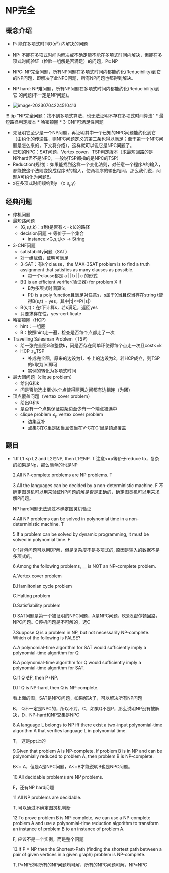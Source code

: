 # NP完全

## 概念介绍

* P: 能在多项式时间O($n^k$) 内解决的问题

* NP: 不能在多项式时间内解决或不确定能不能在多项式时间内解决，但能在多项式时间验证（检验一组解是否满足）的问题，P$\subseteq$NP

* NPC: NP完全问题，所有NP问题在多项式时间内都能约化(Reducibility)到它 的NP问题，即解决了此NPC问题，所有NP问题也都得到解决。

* NP hard: NP难问题，所有NP问题在多项式时间内都能约化(Reducibility)到它 的问题(不一定是NP问题)。

* ![image-20230704224510413](D:\github\notebook\docs\class-ADS\assets\image-20230704224510413.png)

!!! tip "NP完全问题：找不到多项式算法，也无法证明不存在多项式时间算法"
	* 最短路径判定版本
	* 哈密顿圈
	* 3-CNF可满足性问题

  * 先证明它至少是一个NP问题，再证明其中一个已知的NPC问题能约化到它（由约化的传递性，则NPC问题定义的第二条也得以满足；至于第一个NPC问题是怎么来的，下文将介绍），这样就可以说它是NPC问题了。
  * 已知的NPC：SAT问题，Vertex cover，TSP判定版本（求最短回路的是NPhard但不是NPC，一般说TSP都指的是NPC的TSP）
* Reduction(规约)：如果能找到这样一个变化法则，对任意一个程序A的输入，都能按这个法则变换成程序B的输入，使两程序的输出相同，那么我们说，问题A可约化为问题B。
* x在多项式时间规约到y （x $\leq_p$y）

## 经典问题

  * 停机问题
  * 最短路问题
    * (G,s,t,k)：s到t是否有＜=k长的路径
    * decision问题 -> 等价于一个集合
      * instance:<G,s,t,k>  -> String
  * 3-CNF问题
    * satisfability问题（SAT）
    * 对一组赋值，证明可满足
    * 3-SAT：有k个clause，the MAX-3SAT problem is to find a truth assignment that satisfies as many clauses as possible.
      * 每一个clause都是 a || b || c 的形式
    * B() is an efficient verifier(验证器) for problem X if
      * B为多项式时间算法
      * P() is a poly function且满足对任意s，s属于X当且仅当存在string t使得B(s,t) = yes，其中|t|<=P(|s|)
    * B(s,t)：在t下计算s，若s满足，返回yes
    * 只要求存在性，yes-certificate
  * 哈密顿圈（HCP）
    * hint：一组圈
    * B：按照hint走一遍，检查是否每个点都走了一次
  * Travelling Salesman Problem（TSP）
    * 给一张完全图G和整数k，问是否存在简单环使得每个点走一次且cost<=k
    * HCP $\leq_p$TSP
      * 补成完全图，原来的边设为1，补上的边设为2，若HCP成立，则TSP的k取为|v|即可
      * 实例的转化为多项式时间
  * 最大团问题（clique problem）
    * 给出G和k
    * 问是否能选出至少k个点使得两两之间都有边相连（为团）
  * 顶点覆盖问题（vertex cover problem）
    * 给出G和k
    * 是否有一个点集保证每条边至少有一个端点被选中
    * clique problem $\leq_p$ vertex cover problem
      * 边集互补
      * 点集C在G里是团当且仅当在V-C在G'里是顶点覆盖

## 题目

  * 1.If L1 ≤p L2 and L2∈NP, then L1∈NP.
    T
    注意<=p等价于reduce to，复杂的如果是Np，那么简单的也是NP

    2.All NP-complete problems are NP problems.
    T

    3.All the languages can be decided by a non-deterministic machine.
    F
    不确定图灵机可以用来验证NP问题的解是否是正确的，确定图灵机可以用来求解P问题。

    NP hard问题无法通过不确定图灵机验证

    4.All NP problems can be solved in polynomial time in a non-deterministic machine.
    T

    5.If a problem can be solved by dynamic programming, it must be solved in polynomial time.
    F

    0-1背包问题可以用DP解，但是复杂度不是多项式的, 原因是输入的数据不是多项式的。

    6.Among the following problems, __ is NOT an NP-complete problem.

    A.Vertex cover problem

    B.Hamiltonian cycle problem

    C.Halting problem

    D.Satisfiability problem

    D SAT问题是第一个被证明的NPC问题，A是NPC问题，B是汉密尔顿回路，NPC问题。C停机问题是不可解的，选C

    7.Suppose Q is a problem in NP, but not necessarily NP-complete. Which of the following is FALSE?

    A.A polynomial-time algorithm for SAT would sufficiently imply a polynomial-time algorithm for Q.

    B.A polynomial-time algorithm for Q would sufficiently imply a polynomial-time algorithm for SAT.

    C.If Q ∉P, then P≠NP.

    D.If Q is NP-hard, then Q is NP-complete.

    看上面的图，SAT是NPC问题，如果解决了，可以解决所有NP问题

    B， Q不一定是NPC的，所以不对，C，如果Q不是P，那么说明NP没有被解决，D，NP-hard和NP交集是NPC

    8.A language L belongs to NP iff there exist a two-input polynomial-time algorithm A that verifies language L in polynomial time.

    T， 这是ppt上的

    9.Given that problem A is NP-complete. If problem B is in NP and can be polynomially reduced to problem A, then problem B is NP-complete.

    B<= A，但是A是NPC问题，A<=B才能说明B也是NPC问题。

    10.All decidable problems are NP problems.

    F，还有NP hard问题

    11.All NP problems are decidable.

    T, 可以通过不确定图灵机判断

    12.To prove problem B is NP-complete, we can use a NP-complete problem A and use a polynomial-time reduction algorithm to transform an instance of problem B to an instance of problem A.

    F, 应该不是一个实例，而是整个问题

    13.If P = NP then the Shortest-Path (finding the shortest path between a pair of given vertices in a given graph) problem is NP-complete.

    T, P=NP说明所有的NP问题均可解，所有的NPC问题可解，NP=NPC